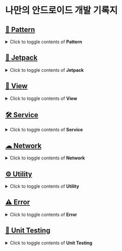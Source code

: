 # 나만의 안드로이드 개발 기록지
## [🎨 Pattern](https://github.com/JuhyeokLee97/Android-Study-By-Kotlin/tree/main/study/Pattern)

<details>
  
  <summary>Click to toggle contents of <strong>Pattern</strong></summary>

## [ 생성패턴](https://github.com/JuhyeokLee97/Android-Study-By-Kotlin/tree/main/study/Pattern/Creational%20Pattern)
#### [Singleton Pattern](https://github.com/JuhyeokLee97/Android-Study-By-Kotlin/blob/main/study/Pattern/Creational%20Pattern/Singleton%20Pattern.md)
#### [Builder Pattern 이란](https://github.com/JuhyeokLee97/Android-Study-By-Kotlin/blob/main/study/Pattern/Creational%20Pattern/Builder%20Pattern%EC%9D%B4%EB%9E%80.md)
----
## [아키텍쳐 패턴](https://github.com/JuhyeokLee97/Android-Study-By-Kotlin/tree/main/study/Pattern/Architectural%20Pattern)
#### [What is MVVM](https://github.com/JuhyeokLee97/Android-Study-By-Kotlin/blob/main/study/Pattern/Architectural%20Pattern/What%20is%20MVVM.md)
#### [What is MVP](https://github.com/JuhyeokLee97/Android-Study-By-Kotlin/blob/main/study/Pattern/Architectural%20Pattern/What%20is%20MVP.md)
#### [MVP Basic Sample 1](https://github.com/JuhyeokLee97/Android-Study-By-Kotlin/blob/main/study/Pattern/Architectural%20Pattern/MVP%20Basic%20Sample%201.md)
#### [MVP Basic Sample 2](https://github.com/JuhyeokLee97/Android-Study-By-Kotlin/blob/main/study/Pattern/Architectural%20Pattern/MVP%20Basic%20Sample%202.md)
  
</details>

## [🚀 Jetpack](https://github.com/JuhyeokLee97/Android-Study-By-Kotlin/tree/main/study/Jetpack)

<details>
  
  <summary>Click to toggle contents of <strong>Jetpack</strong></summary>

## [🎨 DataBinding](https://github.com/JuhyeokLee97/Android-Study-By-Kotlin/tree/main/study/Jetpack/Data%20Binding)
#### [DataBinding 이란](https://github.com/JuhyeokLee97/Android-Study-By-Kotlin/blob/main/study/Jetpack/Data%20Binding/DataBinding%20Tutorial-1:%20DataBinding%20%EC%9D%B4%EB%9E%80.md)
#### [Binding Adapter 란](https://github.com/JuhyeokLee97/Android-Study-By-Kotlin/blob/main/study/Jetpack/Data%20Binding/Binding%20Adpater.md)
#### [Custom Binding Adapter 란](https://github.com/JuhyeokLee97/Android-Study-By-Kotlin/blob/main/study/Jetpack/Data%20Binding/Custom%20Binding%20Adapter.md)
#### [Custom Binding Adapter Example](https://github.com/JuhyeokLee97/Android-Study-By-Kotlin/blob/main/study/Jetpack/Data%20Binding/Custom%20Binding%20Adapter%20Example.md)

----
## [📖 LiveData + ViewModel](https://github.com/JuhyeokLee97/Android-Study-By-Kotlin/tree/main/study/Jetpack/LiveData%20%2B%20ViewModel)
#### [LiveData 란](https://github.com/JuhyeokLee97/Android-Study-By-Kotlin/blob/main/study/Jetpack/LiveData%20%2B%20ViewModel/LiveData.md)
#### [ViewModel 이란](https://github.com/JuhyeokLee97/Android-Study-By-Kotlin/blob/main/study/Jetpack/LiveData%20%2B%20ViewModel/ViewModel.md)
#### [LiveData + ViewModel Tutorial](https://github.com/JuhyeokLee97/Android-Study-By-Kotlin/blob/main/study/Jetpack/LiveData%20%2B%20ViewModel/Tutorial.md)
#### [Android Architecture Components Basic Sample](https://github.com/JuhyeokLee97/Android-Study-By-Kotlin/tree/main/study/LiveData%20%2B%20ViewModel/AAC%20Basic%20Sample)
#### [Shared ViewModel Across Fragments]()

----  
## [🗺 Navigation](https://github.com/JuhyeokLee97/Android-Study-By-Kotlin/tree/main/study/Jetpack/Navigation)
#### [Navigation Component](https://github.com/JuhyeokLee97/Android-Study-By-Kotlin/blob/main/study/Jetpack/Navigation/Navigation%20Component%EB%9E%80.md)
#### [Navigation Graph Component](https://github.com/JuhyeokLee97/Android-Study-By-Kotlin/blob/main/study/Jetpack/Navigation/Navigation%20Graph%20Component%20%EB%9E%80.md)
#### [Navigation Basic Sample](https://github.com/JuhyeokLee97/Android-Study-By-Kotlin/blob/main/study/Jetpack/Navigation/Navigation%20Basic%20Sample.md)

----  
## [📑 Paging Library](https://github.com/JuhyeokLee97/Android-Study-By-Kotlin/tree/main/study/Jetpack/Paging%20Library)
#### [페이징 라이브러리 개요](https://github.com/JuhyeokLee97/Android-Study-By-Kotlin/blob/main/study/Jetpack/Paging%20Library/%ED%8E%98%EC%9D%B4%EC%A7%95%20%EB%9D%BC%EC%9D%B4%EB%B8%8C%EB%9F%AC%EB%A6%AC%20%EA%B0%9C%EC%9A%94.md)
#### [Paging 라이브러리의 핵심 구성요소](https://github.com/JuhyeokLee97/Android-Study-By-Kotlin/blob/main/study/Jetpack/Paging%20Library/Paging%20%EB%9D%BC%EC%9D%B4%EB%B8%8C%EB%9F%AC%EB%A6%AC%EC%9D%98%20%ED%95%B5%EC%8B%AC%20%EA%B5%AC%EC%84%B1%EC%9A%94%EC%86%8C.md)


----  

  
</details>


## [📲 View](https://github.com/JuhyeokLee97/Android-Study-By-Kotlin/tree/main/study/View)
<details>
  
  <summary>Click to toggle contents of <strong>View</strong></summary>
 
## [🎨 RecyclerView](https://github.com/JuhyeokLee97/Android-Study-By-Kotlin/tree/main/study/View/RecyclerView)
#### [Spannable 이란](https://github.com/JuhyeokLee97/Android-Study-By-Kotlin/blob/main/study/View/extension/Spannable%20%EC%9D%B4%EB%9E%80.md)
#### [Spannable Click Event Example](https://github.com/JuhyeokLee97/Android-Study-By-Kotlin/blob/main/study/View/extension/Spannable%20Click%20Event%20Example.md)
----

## [🎨 extension](https://github.com/JuhyeokLee97/Android-Study-By-Kotlin/tree/main/study/View/extension)
#### [RecyclerView Example](https://github.com/JuhyeokLee97/Android-Study-By-Kotlin/blob/main/study/View/RecyclerView/RecyclerView%20Example.md)
#### [DataBinding Example](https://github.com/JuhyeokLee97/Android-Study-By-Kotlin/blob/main/study/View/RecyclerView/DataBinding%20Example.md)
#### [ItemDecoration Basic Sample](https://github.com/JuhyeokLee97/Android-Study-By-Kotlin/blob/main/study/View/RecyclerView/ItemDecoration%20Basic%20Sample.md)
#### [ItemDecoration 이란](https://github.com/JuhyeokLee97/Android-Study-By-Kotlin/blob/main/study/View/RecyclerView/ItemDecoration%20%EC%9D%B4%EB%9E%80.md)
#### [Multi-ViewHolder Basic Sample](https://github.com/JuhyeokLee97/Android-Study-By-Kotlin/blob/main/study/View/RecyclerView/Multi-ViewHolder%20Basic%20Sample.md)
----
  
#### [WebView](https://github.com/JuhyeokLee97/Android-Study-By-Kotlin/blob/main/study/View/WebView.md)
#### [Android EditText 키보드 내리기](https://github.com/JuhyeokLee97/Android-Study-By-Kotlin/blob/main/study/View/Android%20EditText%20%ED%82%A4%EB%B3%B4%EB%93%9C%20%EB%82%B4%EB%A6%AC%EA%B8%B0%20(kotlin).md)
#### [RecyclerView](https://github.com/JuhyeokLee97/Android-Study-By-Kotlin/blob/main/study/View/Android(Kotlin)%20RecyclerView%20Example.md)
#### [RecyclerView with DataBinding Example](https://github.com/JuhyeokLee97/Android-Study-By-Kotlin/blob/main/study/View/Android%20RecyclerView%20with%20%20DataBinding%20Example.md)
#### [Android Splash Screen 예제](https://github.com/JuhyeokLee97/Android-Study-By-Kotlin/blob/main/study/View/Android%20Splash%20Screen%20%EC%98%88%EC%A0%9C(Kotlin).md)
#### [TextView 말줄임(...)](https://github.com/JuhyeokLee97/Android-Study-By-Kotlin/blob/main/study/View/Android%20TextView%20%EB%A7%90%EC%A4%84%EC%9E%84(...)%20Kotlin,%20DataBinding.md)
#### [원형 버튼 만들기](https://github.com/JuhyeokLee97/Android-Study-By-Kotlin/blob/main/study/View/%EC%9B%90%ED%98%95%20%EB%B2%84%ED%8A%BC%20%EB%A7%8C%EB%93%A4%EA%B8%B0.md)
#### [바텀 내비게이션 예제](https://github.com/JuhyeokLee97/Android-Study-By-Kotlin/blob/main/study/View/%EB%B0%94%ED%85%80%20%EB%82%B4%EB%B9%84%EA%B2%8C%EC%9D%B4%EC%85%98%20%EC%98%88%EC%A0%9C.md)
#### [SwipeRefreshLayout - 당겨서 새로고침](https://github.com/JuhyeokLee97/Android-Study-By-Kotlin/blob/main/study/View/SwipeRefreshLayout%20-%20%EB%8B%B9%EA%B2%A8%EC%84%9C%20%EC%83%88%EB%A1%9C%EA%B3%A0%EC%B9%A8.md)
#### [Fragment Lifecycle](https://github.com/JuhyeokLee97/Android-Study-By-Kotlin/blob/main/study/View/Fragment%20%EC%83%9D%EB%AA%85%EC%A3%BC%EA%B8%B0.md)
#### [ProgressBar 란](https://github.com/JuhyeokLee97/Android-Study-By-Kotlin/blob/main/study/View/ProgressBar%20in%20Kotlin.md)
#### [Indeterminate ProgressBar(원형 프로그레스바)](https://github.com/JuhyeokLee97/Android-Study-By-Kotlin/blob/main/study/View/Indeterminate%20ProgressBar%20In%20Kotlin.md)
#### [달력 예제](https://github.com/JuhyeokLee97/Android-Study-By-Kotlin/blob/main/study/View/%5BAndroid%5D%20%EB%8B%AC%EB%A0%A5%20%EC%98%88%EC%A0%9C.md)
#### [ViewPager2 and TabLayout Sample](https://github.com/JuhyeokLee97/Android-Study-By-Kotlin/blob/main/study/View/ViewPager2%20and%20TabLayout%20Sample.md)
  
</details>



## [🛠 Service](https://github.com/JuhyeokLee97/Android-Study-By-Kotlin/tree/main/study/Service)
<details>
  
  <summary>Click to toggle contents of <strong>Service</strong></summary>

#### [공유하기 예제](https://github.com/JuhyeokLee97/Android-Study-By-Kotlin/blob/main/study/Service/%EA%B3%B5%EC%9C%A0%ED%95%98%EA%B8%B0%20%EC%98%88%EC%A0%9C.md)
#### [배송추적 WebView](https://github.com/JuhyeokLee97/Android-Study-By-Kotlin/blob/main/study/Service/Android%20%EB%B0%B0%EC%86%A1%EC%B6%94%EC%A0%81%20WebView%20in%20Kotlin.md)
#### [사진 첨부 From Activity](https://github.com/JuhyeokLee97/Android-Study-By-Kotlin/blob/main/study/Service/%EC%82%AC%EC%A7%84%20%EC%B2%A8%EB%B6%80%20From%20Activity.md)
#### [Naver Map - MapView 기본 사용 예제](https://github.com/JuhyeokLee97/Android-Study-By-Kotlin/blob/main/study/Service/Android%20Naver%20Map%20-%20MapView%20%EA%B8%B0%EB%B3%B8%20%EC%82%AC%EC%9A%A9%20%EC%98%88%EC%A0%9C%20(Kotlin).md)
#### [갤러리 접근: 프로필 이미지 변경](https://github.com/JuhyeokLee97/Android-Study-By-Kotlin/blob/main/study/Service/%EA%B0%A4%EB%9F%AC%EB%A6%AC%20%EC%A0%91%EA%B7%BC:%20%ED%94%84%EB%A1%9C%ED%95%84%20%EC%9D%B4%EB%AF%B8%EC%A7%80%20%EB%B3%80%EA%B2%BD.md)
#### [FCM 예제 - Part1 (Firebase 프로젝트 만들기, 앱 등록)](https://github.com/JuhyeokLee97/Android-Study-By-Kotlin/blob/main/study/Service/FCM%20%EC%98%88%EC%A0%9C%20-%20Part1%20(Firebase%20%ED%94%84%EB%A1%9C%EC%A0%9D%ED%8A%B8%20%EB%A7%8C%EB%93%A4%EA%B8%B0,%20%EC%95%B1%20%EB%93%B1%EB%A1%9D).md)
#### [FCM 예제 - Part2 (앱 매니페스트 수정, FCM Token 등록, Notification 송수신)](https://github.com/JuhyeokLee97/Android-Study-By-Kotlin/blob/main/study/Service/FCM%20%EC%98%88%EC%A0%9C%20-%20Part2%20(%EC%95%B1%20%EB%A7%A4%EB%8B%88%ED%8E%98%EC%8A%A4%ED%8A%B8%20%EC%88%98%EC%A0%95,%20%20FCM%20Token%20%EB%93%B1%EB%A1%9D,%20Notification%20%EC%86%A1%EC%88%98%EC%8B%A0).md)
#### [카카오 SDK V2 로그인 - part1(프로젝트 셋업)](https://github.com/JuhyeokLee97/Android-Study-By-Kotlin/blob/main/study/Service/%EC%B9%B4%EC%B9%B4%EC%98%A4%20SDK%20V2%20%EB%A1%9C%EA%B7%B8%EC%9D%B8%20-%20part1(%ED%94%84%EB%A1%9C%EC%A0%9D%ED%8A%B8%20%EC%85%8B%EC%97%85).md)
#### [카카오 SDK V2 로그인 - part2(코드).md](https://github.com/JuhyeokLee97/Android-Study-By-Kotlin/blob/main/study/Service/%EC%B9%B4%EC%B9%B4%EC%98%A4%20SDK%20V2%20%EB%A1%9C%EA%B7%B8%EC%9D%B8%20-%20part2(%EC%BD%94%EB%93%9C).md)

</details>



## [☁ Network](https://github.com/JuhyeokLee97/Android-Study-By-Kotlin/tree/main/study/Network)
<details>
  
  <summary>Click to toggle contents of <strong>Network</strong></summary>
  
#### [Retrofit Header 추가](https://github.com/JuhyeokLee97/Android-Study-By-Kotlin/blob/main/study/Network/Retrofit%20Header%20%EC%B6%94%EA%B0%80.md)
#### [Retrofit Documents](https://github.com/JuhyeokLee97/Android-Study-By-Kotlin/blob/main/study/Network/Retrofit.md)
#### [Retrofit Singleton 예제](https://github.com/JuhyeokLee97/Android-Study-By-Kotlin/blob/main/study/Network/Retrofit%20Singleton.md)
#### [Retrofit + Interceptor 예제](https://github.com/JuhyeokLee97/Android-Study-By-Kotlin/blob/main/study/Network/Retrofit%20%2B%20Interceptor%20%EC%98%88%EC%A0%9C.md)
#### [OkHttp Interceptor in Android](https://github.com/JuhyeokLee97/Android-Study-By-Kotlin/blob/main/study/Network/OkHttp%20Interceptor%20in%20Android.md)

</details>



## [⚙ Utility](https://github.com/JuhyeokLee97/Android-Study-By-Kotlin/tree/main/study/Utility)

<details>
  
  <summary>Click to toggle contents of <strong>Utility</strong></summary>

  #### [style.xml 사용 예제](https://github.com/JuhyeokLee97/Android-Study-By-Kotlin/blob/main/study/Utility/%EC%95%88%EB%93%9C%EB%A1%9C%EC%9D%B4%EB%93%9C%20style.xml%20%EC%82%AC%EC%9A%A9%20%EC%98%88%EC%A0%9C.md)

  #### [문자열 리소스(strings.xml) 사용 예제](https://github.com/JuhyeokLee97/Android-Study-By-Kotlin/blob/main/study/Utility/%EB%AC%B8%EC%9E%90%EC%97%B4%20%EB%A6%AC%EC%86%8C%EC%8A%A4(strings.xml)%20%EC%82%AC%EC%9A%A9%20%EC%98%88%EC%A0%9C.md)
  
  #### [Android DB - SharedPreferences 예제(Kotlin)](https://github.com/JuhyeokLee97/Android-Study-By-Kotlin/blob/main/study/Utility/Android%20DB%20-%20SharedPreferences%20%EC%98%88%EC%A0%9C(Kotlin).md)
  
  #### [Application Class란](https://github.com/JuhyeokLee97/Android-Study-By-Kotlin/blob/main/study/Utility/Application()%20in%20kotlin.md)

  #### [키보드 숨기기](https://github.com/JuhyeokLee97/Android-Study-By-Kotlin/blob/main/study/Utility/%ED%82%A4%EB%B3%B4%EB%93%9C%20%EC%88%A8%EA%B8%B0%EA%B8%B0.md)
  
</details>


## [⚠ Error](https://github.com/JuhyeokLee97/Android-Study-By-Kotlin/tree/main/study/Error)

<details>
  
  <summary>Click to toggle contents of <strong>Error</strong></summary>

#### [키보드 생성 시, Bottom Navigation Hide](https://github.com/JuhyeokLee97/Android-Study-By-Kotlin/blob/main/study/Error/Android%20%ED%82%A4%EB%B3%B4%EB%93%9C%20%EC%83%9D%EC%84%B1%20%EC%8B%9C,%20Bottom%20Navigation%20Hide.md)

</details>


## [🧪 Unit Testing](https://github.com/JuhyeokLee97/Android-Study-By-Kotlin/tree/main/study/unit%20test)

<details>
  
  <summary>Click to toggle contents of <strong>Unit Testing</strong></summary>

  #### [Unit Test란](https://github.com/JuhyeokLee97/Android-Study-By-Kotlin/blob/main/study/unit%20test/Unit%20Test.md)
  #### [Unit Testing 기본 구현](https://github.com/JuhyeokLee97/Android-Study-By-Kotlin/blob/main/study/unit%20test/Unit%20Testing%20%EA%B8%B0%EB%B3%B8%20%EA%B5%AC%ED%98%84%20in%20Kotlin.md)
  #### [JUnit Annotations with Example.md](https://github.com/JuhyeokLee97/Android-Study-By-Kotlin/blob/main/study/unit%20test/JUnit%20Annotations%20with%20Example.md)
  
</details>
